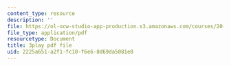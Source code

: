 ```yaml
---
content_type: resource
description: ''
file: https://ol-ocw-studio-app-production.s3.amazonaws.com/courses/20-219-becoming-the-next-bill-nye-writing-and-hosting-the-educational-show-january-iap-2015/2225a651a2f1fc10f6e68d69da5081e0_17uL1VoaWTQ.pdf
file_type: application/pdf
resourcetype: Document
title: 3play pdf file
uid: 2225a651-a2f1-fc10-f6e6-8d69da5081e0
---
```

